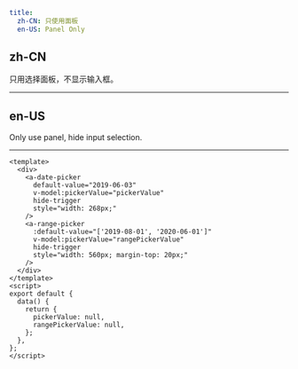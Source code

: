 ```yaml
title:
  zh-CN: 只使用面板
  en-US: Panel Only
```

## zh-CN

只用选择面板，不显示输入框。

---

## en-US

Only use panel, hide input selection.

---

```vue
<template>
  <div>
    <a-date-picker
      default-value="2019-06-03"
      v-model:pickerValue="pickerValue"
      hide-trigger
      style="width: 268px;"
    />
    <a-range-picker
      :default-value="['2019-08-01', '2020-06-01']"
      v-model:pickerValue="rangePickerValue"
      hide-trigger
      style="width: 560px; margin-top: 20px;"
    />
  </div>
</template>
<script>
export default {
  data() {
    return {
      pickerValue: null,
      rangePickerValue: null,
    };
  },
};
</script>
```
